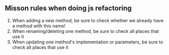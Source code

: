 ## Misson rules when doing js refactoring

1. When adding a new method, be sure to check whether we already have a method with this name!
2. When renaming/deleting one method, be sure to check all places that use it
3. When updating one method's implementation or parameters, be sure to check all places that use it
